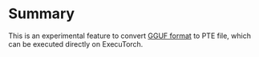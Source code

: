 # Summary
This is an experimental feature to convert [GGUF format](https://github.com/ggerganov/ggml/blob/master/docs/gguf.md) to PTE file, which can be executed directly on ExecuTorch.
